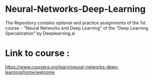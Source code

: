 # Neural-Networks-Deep-Learning

The Repository contains optional and practice assignments of the 1st course - "Neural Networks and Deep Learning" of the "Deep Learning Specialization" by Deeplearning.ai

# Link to course : 

https://www.coursera.org/learn/neural-networks-deep-learning/home/welcome
